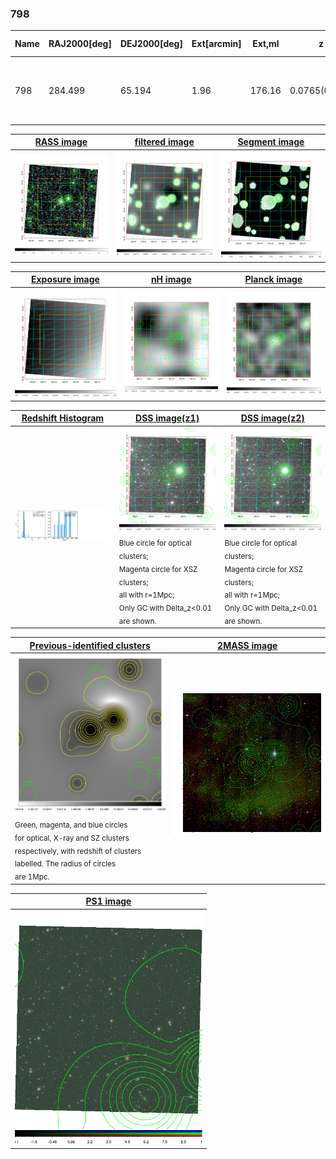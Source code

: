 <div STYLE="page-break-after: always;"></div>

### 798

|Name|RAJ2000[deg]|DEJ2000[deg] |Ext[arcmin]| Ext,ml | z | z_src| C|GC(XSZ,Delta_z<0.01)| GC(OPT,Delta_z<0.01)|GC| R_sig[arcmin] | R500[arcmin] | R500[Mpc]| CRsig[c/s] | CR500[c/s] |L500[1E44 erg/s]|F500[1E-12 erg/s/cm^2]| M500[1E14 Msun]|Tx[keV]|Cnt_sig|Beta|Rc[arcmin]|Comment|Alias|
|---|---|---|---|---|---|------|---|--------|---------|----------|---|---|---|---|---|---|---|---|---|---|---|---|---|---|
|798| 284.499| 65.194| 1.96| 176.16| 0.0765(0.005)| z1,| G| -| -| N, Tar| 12.212| 9.027| 0.785| 0.174(0.014)| 0.167(0.014)| 0.413(0.017)| 2.874(0.118)| 1.48(0.03)| 2.79(0.04)| 622.2| 0.721(-0.066+0.087)| 3.454(-0.539+0.635)| An SZ cluster with no $z$ and offset = 0.05 Mpc| t059|

|[RASS image](../image/798/798_img.pdf)|[filtered image](../image/798/798_fil.pdf)|[Segment image](../image/798/798_seg.pdf)|
|-------------------|--------------------|-------------------|
| <img src="../image/798/798_img.png" width="300">  | <img src="../image/798/798_fil.png" width="300">   | <img src="../image/798/798_seg.png" width="300">  |

|[Exposure image](../image/798/798_mex.pdf)| [nH image](../image/798/798_nh.pdf)| [Planck image](../image/798/798_p.pdf)|
|-------------------|--------------------|-------------------|
|<img src="../image/798/798_mex.png" width="300">   | <img src="../image/798/798_nh.png" width="300">    | <img src="../image/798/798_p.png" width="300"> |

|[Redshift Histogram](../image/798/798_zg.pdf) | [DSS image(z1)](../image/798/798_dss_z1.pdf)      |  [DSS image(z2)](../image/798/798_dss_z2.pdf)    |
|-------------------|--------------------|-------------------|
|<img src="../image/798/798_zg.png" width="300"> |<img src="../image/798/798_dss_z1.png" width="300"> <sub><br>Blue circle for optical clusters; <br>Magenta circle for XSZ clusters; <br>all with r=1Mpc; <br>Only GC with Delta_z<0.01 are shown. </sub>| <img src="../image/798/798_dss_z2.png" width="300"><sub><br>Blue circle for optical clusters; <br>Magenta circle for XSZ clusters; <br>all with r=1Mpc; <br>Only GC with Delta_z<0.01 are shown. </sub> |

|[Previous-identified clusters](../image/798/798_gc.pdf) | [2MASS image](../image/798/798_2mass.pdf)      |
|-------------------|-------------------|
|<img src=../image/798/798_gc.png width="300"> <br><sub>Green, magenta, and blue circles <br>for optical, X-ray and SZ clusters <br>respectively, with redshift of clusters <br>labelled. The radius of circles <br>are 1Mpc.</sub>|<img src="../image/798/798_2mass.png" width="300">  |

|[PS1 image](../image/798/798_ps1.pdf)            |
|-------------------|
| <img src="../image/798/798_ps1.png" width="300">  |
